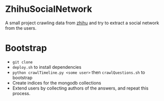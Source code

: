 # ZhihuSocialNetwork

A small project crawling data from [zhihu](http://zhihu.com/) and try to extract a social network from the users.

# Bootstrap

* `git clone`
* `deploy.sh` to install dependencies
* `python crawlTimeline.py <some user>` then `crawlQuestions.sh` to bootstrap
* Create indices for the mongodb collections
* Extend users by collecting authors of the answers, and repeat this process.
